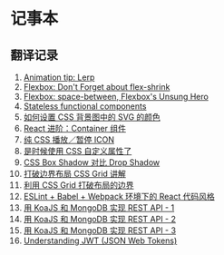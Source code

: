 # 记事本

## 翻译记录

1. [Animation tip: Lerp](https://github.com/xiao-T/note/issues/2)
2. [Flexbox: Don't Forget about flex-shrink](https://github.com/xiao-T/note/issues/3)
3. [Flexbox: space-between, Flexbox's Unsung Hero](https://github.com/xiao-T/note/issues/4)
4. [Stateless functional components](https://github.com/xiao-T/note/issues/5)     
5. [如何设置 CSS 背景图中的 SVG 的颜色](https://github.com/xiao-T/note/issues/6)     
6. [React 进阶：Container 组件](https://github.com/xiao-T/note/issues/7)
7. [纯 CSS 播放／暂停 ICON](https://github.com/xiao-T/note/issues/8)
8. [是时候使用 CSS 自定义属性了](https://github.com/xiao-T/note/issues/9)
9. [CSS Box Shadow 对比 Drop Shadow](https://github.com/xiao-T/note/issues/10)
10. [打破边界布局 CSS Grid 讲解](https://github.com/xiao-T/note/issues/11)
11. [利用 CSS Grid 打破布局的边界](https://github.com/xiao-T/note/blob/master/Published/Breaking%20Out%20With%20CSS%20Grid%20Layout.md)
12. [ESLint + Babel + Webpack 环境下的 React 代码风格](https://github.com/xiao-T/note/blob/master/Published/React%20Code%20Style%20with%20ESLint%20%2B%20Babel%20%2B%20Webpack.md)
13. [用 KoaJS 和 MongoDB 实现 REST API - 1](https://github.com/xiao-T/note/blob/master/Published/REST%20API%20with%20KoaJS%20and%20MongoDB%20(Part%20%E2%80%93%201).md)
14. [用 KoaJS 和 MongoDB 实现 REST API - 2](https://github.com/xiao-T/note/blob/master/Published/REST%20API%20with%20KoaJS%20and%20MongoDB%20(Part%20%E2%80%93%202).md)
15. [用 KoaJS 和 MongoDB 实现 REST API - 3](https://github.com/xiao-T/note/blob/master/Published/REST%20API%20with%20KoaJS%20and%20MongoDB%20(Part%20%E2%80%93%203).md)
16. [Understanding JWT (JSON Web Tokens)](https://github.com/xiao-T/note/blob/master/Published/Understanding%20JWT%20(JSON%20Web%20Tokens)%20.md)
